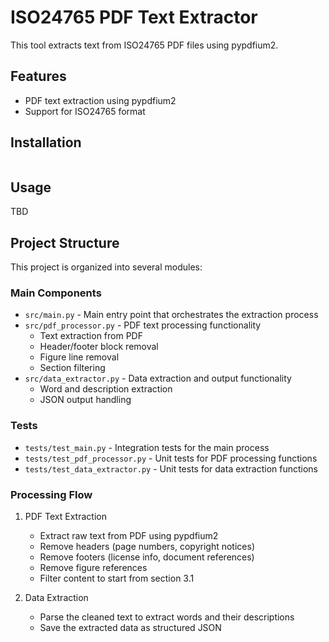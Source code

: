 # ISO24765 PDF Text Extractor

This tool extracts text from ISO24765 PDF files using pypdfium2.

## Features

- PDF text extraction using pypdfium2
- Support for ISO24765 format

## Installation

```bash

```

## Usage

TBD

## Project Structure

This project is organized into several modules:

### Main Components

- `src/main.py` - Main entry point that orchestrates the extraction process
- `src/pdf_processor.py` - PDF text processing functionality
  - Text extraction from PDF
  - Header/footer block removal
  - Figure line removal
  - Section filtering
- `src/data_extractor.py` - Data extraction and output functionality
  - Word and description extraction
  - JSON output handling

### Tests

- `tests/test_main.py` - Integration tests for the main process
- `tests/test_pdf_processor.py` - Unit tests for PDF processing functions
- `tests/test_data_extractor.py` - Unit tests for data extraction functions

### Processing Flow

1. PDF Text Extraction
   - Extract raw text from PDF using pypdfium2
   - Remove headers (page numbers, copyright notices)
   - Remove footers (license info, document references)
   - Remove figure references
   - Filter content to start from section 3.1

2. Data Extraction
   - Parse the cleaned text to extract words and their descriptions
   - Save the extracted data as structured JSON
